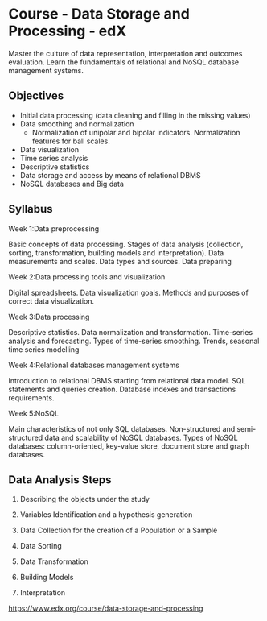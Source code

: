 # Course - Data Storage and Processing - edX

Master the culture of data representation, interpretation and outcomes evaluation. Learn the fundamentals of relational and NoSQL database management systems.

## Objectives

- Initial data processing (data cleaning and filling in the missing values)
- Data smoothing and normalization
    - Normalization of unipolar and bipolar indicators. Normalization features for ball scales.
- Data visualization
- Time series analysis
- Descriptive statistics
- Data storage and access by means of relational DBMS
- NoSQL databases and Big data

## Syllabus

Week 1:Data preprocessing

Basic concepts of data processing. Stages of data analysis (collection, sorting, transformation, building models and interpretation). Data measurements and scales. Data types and sources. Data preparing

Week 2:Data processing tools and visualization

Digital spreadsheets. Data visualization goals. Methods and purposes of correct data visualization.

Week 3:Data processing

Descriptive statistics. Data normalization and transformation. Time-series analysis and forecasting. Types of time-series smoothing. Trends, seasonal time series modelling

Week 4:Relational databases management systems

Introduction to relational DBMS starting from relational data model. SQL statements and queries creation. Database indexes and transactions requirements.

Week 5:NoSQL

Main characteristics of not only SQL databases. Non-structured and semi-structured data and scalability of NoSQL databases. Types of NoSQL databases: column-oriented, key-value store, document store and graph databases.

## Data Analysis Steps

1. Describing the objects under the study

2. Variables Identification and a hypothesis generation

3. Data Collection for the creation of a Population or a Sample

4. Data Sorting

5. Data Transformation

6. Building Models

7. Interpretation

https://www.edx.org/course/data-storage-and-processing
